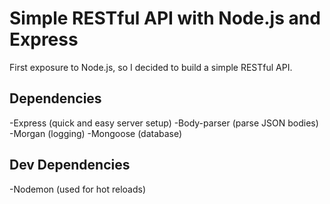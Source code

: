 # Simple RESTful API with Node.js and Express
First exposure to Node.js, so I decided to build a simple RESTful API.
## Dependencies
-Express (quick and easy server setup)
-Body-parser (parse JSON bodies)
-Morgan (logging)
-Mongoose (database)

## Dev Dependencies
-Nodemon (used for hot reloads)
